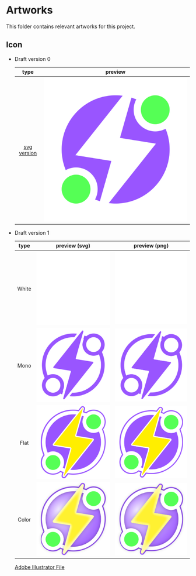 # Artworks

This folder contains relevant artworks for this project.

## Icon

* Draft version 0

  | type                             | preview                   |
  |:--------------------------------:|:-------------------------:|
  |[svg version](./icon-draft-0.svg) |![Icon](./icon-draft-0.svg)|

* Draft version 1

  | type   | preview (svg)                        | preview (png) |
  |:------:|:------------------------------------:|:--------------------------:|
  | White  |![Icon](./icon-draft-1/white.svg)  |![Icon](./icon-draft-1/white.png)|
  | Mono   |![Icon](./icon-draft-1/mono.svg)  |![Icon](./icon-draft-1/mono.png)|
  | Flat   |![Icon](./icon-draft-1/flat.svg)  |![Icon](./icon-draft-1/flat.png)|
  | Color  |![Icon](./icon-draft-1/color.svg)  |![Icon](./icon-draft-1/color.png)|

  [Adobe Illustrator File](./icon-draft-1.ai)